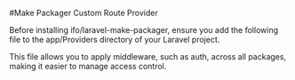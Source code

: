 #Make Packager Custom Route Provider

Before installing ifo/laravel-make-packager, ensure you add the following file to the app/Providers directory of your Laravel project.

This file allows you to apply middleware, such as auth, across all packages, making it easier to manage access control.



